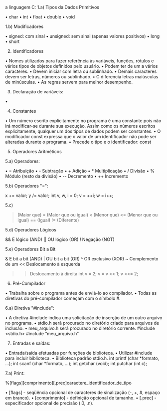  a linguagem C: 
 1.a) Tipos da Dados Primitivos
 
 • char
 • int
 • float
 • double
 • void

 1.b) Modificadores
 
 • signed: com sinal
 • unsigned: sem sinal (apenas valores positivos)
 • long
 • short


 2) Identificadores

  • Nomes utilizados para fazer referência às
   variáveis, funções, rótulos e vários tipos de
   objetos definidos pelo usuário.
  • Podem ter de um a vários caracteres.
  • Devem iniciar com letra ou sublinhado.
  • Demais caracteres devem ser letras, números ou
  sublinhado.
  • C diferencia letras maiúsculas de minúsculas.
  • As regras servem para melhor desempenho.


 3) Declaração de variáveis: 

  • <tipo> <nome>

 4) Constantes

   • Um número escrito explicitamente no programa é uma constante
   pois não irá modificar-se durante sua execução. Assim como os
   números escritos explicitamente, qualquer um dos tipos de dados
   podem ser constantes.
   • O modificador const expressa que o valor de um identificador não
   pode ser alteradas durante o programa.
   • Precede o tipo e o identificador: const <tipo> <identificador>


5) Operadores Aritméticos

5.a) Operadores:

• = Atribuição
• - Subtração
• + Adição
• * Multiplicação
• / Divisão
• % Módulo (resto da divisão)
• -- Decremento
• ++ Incremento

5.b) Operadores "=":

   x += valor;
   y /= valor;
   int v, w, i = 0;
   v = ++i;
   w = i++;

5.c)

> (Maior que)
>= (Maior que ou igual)
< (Menor que)
<= (Menor que ou igual)
== (Igual)
!= (Diferente)


5.d) Operadores Lógicos

&& E lógico (AND)
|| OU lógico (OR)
! Negação (NOT)


5.e) Operadores Bit a Bit

 & E bit a bit (AND)
 | OU bit a bit (OR)
 ^ OR exclusivo (XOR)
 ~ Complemento de um
 << Deslocamento à esquerda
 >> Deslocamento à direita
 int v = 2;
 v = v << 1;
 v <<= 2;

 6. Pré-Compilador

 • Trabalha sobre o programa antes de enviá-lo
 ao compilador.
 • Todas as diretivas do pré-compilador
começam com o símbolo #.

6.a) Diretiva "#include":

• A diretiva #include indica uma solicitação de
inserção de um outro arquivo no programa.
• stdio.h será procurado no diretório criado para
arquivos de inclusão.
• meu_arquivo.h será procurado no diretório corrente.
#include <stdio.h>
#include “meu_arquivo.h”

7) Entradas e saídas:

• Entrada/saída efetuadas por funções de biblioteca.
• Utilizar #include para incluir biblioteca.
• Biblioteca padrão stdio.h.
int printf (char *formato, ...);
int scanf (char *formato, ...);
int getchar (void);
int putchar (int c);
     


7.a) Print: 

%[flags][comprimento][.prec]caractere_identificador_de_tipo

• [flags] - seqüência opcional de caracteres de
sinalização (-, +, #, espaço em branco).
• [comprimento] - definição opcional de tamanho.
• [.prec] - especificador opcional de precisão (.0, .n).